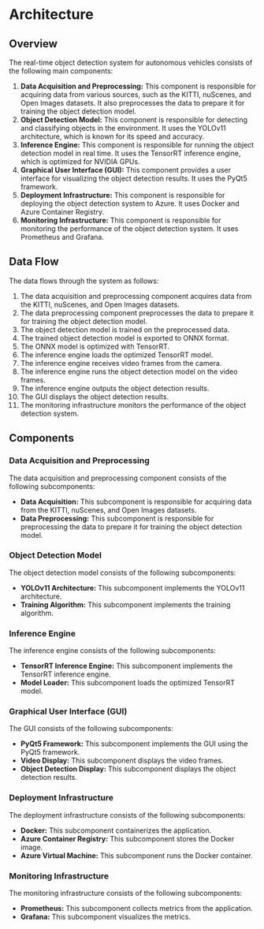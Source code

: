 # Architecture

## Overview

The real-time object detection system for autonomous vehicles consists of the following main components:

1.  **Data Acquisition and Preprocessing:** This component is responsible for acquiring data from various sources, such as the KITTI, nuScenes, and Open Images datasets. It also preprocesses the data to prepare it for training the object detection model.
2.  **Object Detection Model:** This component is responsible for detecting and classifying objects in the environment. It uses the YOLOv11 architecture, which is known for its speed and accuracy.
3.  **Inference Engine:** This component is responsible for running the object detection model in real time. It uses the TensorRT inference engine, which is optimized for NVIDIA GPUs.
4.  **Graphical User Interface (GUI):** This component provides a user interface for visualizing the object detection results. It uses the PyQt5 framework.
5.  **Deployment Infrastructure:** This component is responsible for deploying the object detection system to Azure. It uses Docker and Azure Container Registry.
6.  **Monitoring Infrastructure:** This component is responsible for monitoring the performance of the object detection system. It uses Prometheus and Grafana.

## Data Flow

The data flows through the system as follows:

1.  The data acquisition and preprocessing component acquires data from the KITTI, nuScenes, and Open Images datasets.
2.  The data preprocessing component preprocesses the data to prepare it for training the object detection model.
3.  The object detection model is trained on the preprocessed data.
4.  The trained object detection model is exported to ONNX format.
5.  The ONNX model is optimized with TensorRT.
6.  The inference engine loads the optimized TensorRT model.
7.  The inference engine receives video frames from the camera.
8.  The inference engine runs the object detection model on the video frames.
9.  The inference engine outputs the object detection results.
10. The GUI displays the object detection results.
11. The monitoring infrastructure monitors the performance of the object detection system.

## Components

### Data Acquisition and Preprocessing

The data acquisition and preprocessing component consists of the following subcomponents:

*   **Data Acquisition:** This subcomponent is responsible for acquiring data from the KITTI, nuScenes, and Open Images datasets.
*   **Data Preprocessing:** This subcomponent is responsible for preprocessing the data to prepare it for training the object detection model.

### Object Detection Model

The object detection model consists of the following subcomponents:

*   **YOLOv11 Architecture:** This subcomponent implements the YOLOv11 architecture.
*   **Training Algorithm:** This subcomponent implements the training algorithm.

### Inference Engine

The inference engine consists of the following subcomponents:

*   **TensorRT Inference Engine:** This subcomponent implements the TensorRT inference engine.
*   **Model Loader:** This subcomponent loads the optimized TensorRT model.

### Graphical User Interface (GUI)

The GUI consists of the following subcomponents:

*   **PyQt5 Framework:** This subcomponent implements the GUI using the PyQt5 framework.
*   **Video Display:** This subcomponent displays the video frames.
*   **Object Detection Display:** This subcomponent displays the object detection results.

### Deployment Infrastructure

The deployment infrastructure consists of the following subcomponents:

*   **Docker:** This subcomponent containerizes the application.
*   **Azure Container Registry:** This subcomponent stores the Docker image.
*   **Azure Virtual Machine:** This subcomponent runs the Docker container.

### Monitoring Infrastructure

The monitoring infrastructure consists of the following subcomponents:

*   **Prometheus:** This subcomponent collects metrics from the application.
*   **Grafana:** This subcomponent visualizes the metrics.
